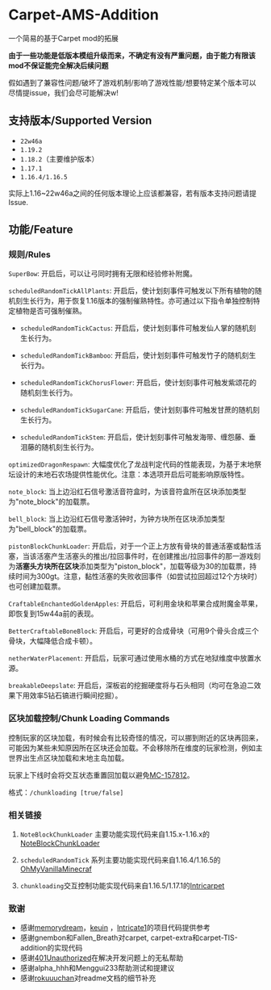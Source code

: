 # Carpet-AMS-Addition

一个简易的基于Carpet mod的拓展

**由于一些功能是低版本模组升级而来，不确定有没有严重问题，由于能力有限该mod不保证能完全解决后续问题**

假如遇到了兼容性问题/破坏了游戏机制/影响了游戏性能/想要特定某个版本可以尽情提issue，我们会尽可能解决w!

## 支持版本/Supported Version

- `22w46a`
- `1.19.2`
- `1.18.2`（主要维护版本）
- `1.17.1`
- `1.16.4/1.16.5`

实际上1.16~22w46a之间的任何版本理论上应该都兼容，若有版本支持问题请提Issue.

## 功能/Feature

### 规则/Rules

`SuperBow`: 开启后，可以让弓同时拥有无限和经验修补附魔。

`scheduledRandomTickAllPlants`: 开启后，使计划刻事件可触发以下所有植物的随机刻生长行为，用于恢复1.16版本的强制催熟特性。亦可通过以下指令单独控制特定植物是否可强制催熟。

- `scheduledRandomTickCactus`: 开启后，使计划刻事件可触发仙人掌的随机刻生长行为。

- `scheduledRandomTickBamboo`: 开启后，使计划刻事件可触发竹子的随机刻生长行为。

- `scheduledRandomTickChorusFlower`: 开启后，使计划刻事件可触发紫颂花的随机刻生长行为。

- `scheduledRandomTickSugarCane`: 开启后，使计划刻事件可触发甘蔗的随机刻生长行为。

- `scheduledRandomTickStem`: 开启后，使计划刻事件可触发海带、缠怨藤、垂泪藤的随机刻生长行为。

`optimizedDragonRespawn`: 大幅度优化了龙战判定代码的性能表现，为基于末地祭坛设计的末地石农场提供性能优化。注意：本选项开启后可能影响原版特性。

`note_block`: 当上边沿红石信号激活音符盒时，为该音符盒所在区块添加类型为"note_block"的加载票。

`bell_block`: 当上边沿红石信号激活钟时，为钟方块所在区块添加类型为"bell_block"的加载票。

`pistonBlockChunkLoader`: 开启后，对于一个正上方放有骨块的普通活塞或黏性活塞，当该活塞产生活塞头的推出/拉回事件时，在创建推出/拉回事件的那一游戏刻为**活塞头方块所在区块**添加类型为"piston_block"，加载等级为30的加载票，持续时间为300gt。注意，黏性活塞的失败收回事件（如尝试拉回超过12个方块时）也可创建加载票。

`CraftableEnchantedGoldenApples`: 开启后，可利用金块和苹果合成附魔金苹果，即恢复到15w44a前的表现。

`BetterCraftableBoneBlock`: 开启后，可更好的合成骨块（可用9个骨头合成三个骨块，大幅降低合成卡顿）。

`netherWaterPlacement`: 开启后，玩家可通过使用水桶的方式在地狱维度中放置水源。

`breakableDeepslate`: 开启后，深板岩的挖掘硬度将与石头相同（均可在急迫二效果下用效率5钻石镐进行瞬间挖掘）。

### 区块加载控制/Chunk Loading Commands

控制玩家的区块加载，有时候会有比较奇怪的情况，可以挪到附近的区块再回来，可能因为某些未知原因所在区块还会加载。不会移除所在维度的玩家检测，例如主世界出生点区块加载和末地主岛加载。

玩家上下线时会将交互状态重置回加载以避免[MC-157812](https://bugs.mojang.com/browse/MC-157812)。

格式：`/chunkloading [true/false]`

### 相关链接

1. `NoteBlockChunkLoader`
   主要功能实现代码来自1.15.x-1.16.x的[NoteBlockChunkLoader](https://github.com/GC-server-CN/NoteBlockChunkLoader)

2. `scheduledRandomTick`
   系列主要功能实现代码来自1.16.4/1.16.5的[OhMyVanillaMinecraf](https://github.com/hit-mc/OhMyVanillaMinecraft)

3. `chunkloading`交互控制功能实现代码来自1.16.5/1.17.1的[Intricarpet](https://github.com/lntricate1/intricarpet)

### 致谢

- 感谢[memorydream](https://github.com/memorydream)，[keuin](https://github.com/keuin)
  ，[lntricate1](https://github.com/lntricate1)的项目代码提供参考
- 感谢gnembon和Fallen_Breath对carpet, carpet-extra和carpet-TIS-addition的实现代码
- 感谢[401Unauthorized](https://github.com/YehowahLiu)在解决开发问题上的无私帮助
- 感谢alpha_hhh和Menggui233帮助测试和提建议
- 感谢[rokuuuchan](https://github.com/nirvanaxiao6)对readme文档的细节补充
